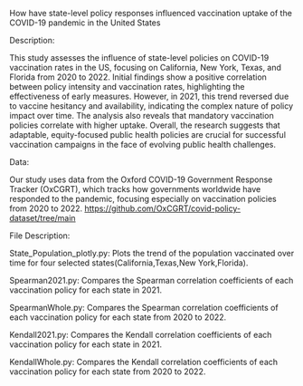 How have state-level policy responses influenced vaccination uptake of the COVID-19 pandemic in the United States

Description: 

This study assesses the influence of state-level policies on COVID-19 vaccination rates in the US, 
focusing on California, New York, Texas, and Florida from 2020 to 2022. Initial findings
show a positive correlation between policy intensity and vaccination rates, highlighting the
effectiveness of early measures. However, in 2021, this trend reversed due to vaccine hesitancy
and availability, indicating the complex nature of policy impact over time. The analysis also
reveals that mandatory vaccination policies correlate with higher uptake. Overall, the research
suggests that adaptable, equity-focused public health policies are crucial for successful
vaccination campaigns in the face of evolving public health challenges.

Data: 

Our study uses data from the Oxford COVID-19 Government Response Tracker (OxCGRT), which tracks how governments worldwide have responded to the pandemic, focusing especially on vaccination policies from 2020 to 2022.
https://github.com/OxCGRT/covid-policy-dataset/tree/main


File Description:


State_Population_plotly.py: Plots the trend of the population vaccinated over time for four selected states(California,Texas,New York,Florida).

Spearman2021.py: Compares the Spearman correlation coefficients of each vaccination policy for each state in 2021.

SpearmanWhole.py: Compares the Spearman correlation coefficients of each vaccination policy for each state from 2020 to 2022.

Kendall2021.py: Compares the Kendall correlation coefficients of each vaccination policy for each state in 2021.

KendallWhole.py: Compares the Kendall correlation coefficients of each vaccination policy for each state from 2020 to 2022.
